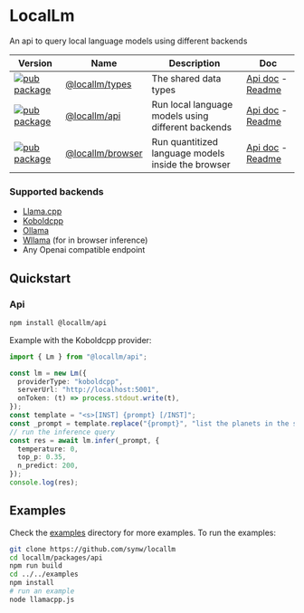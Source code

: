 # LocalLm

An api to query local language models using different backends

| Version | Name | Description | Doc
| --- | --- | --- | --- |
| [![pub package](https://img.shields.io/npm/v/@locallm/types)](https://www.npmjs.com/package/@locallm/types) | [@locallm/types](packages/types) | The shared data types | [Api doc](https://synw.github.io/locallm/types/index.html) - [Readme](packages/types)
| [![pub package](https://img.shields.io/npm/v/@locallm/api)](https://www.npmjs.com/package/@locallm/api) | [@locallm/api](packages/api) | Run local language models using different backends |  [Api doc](https://synw.github.io/locallm/api/index.html) - [Readme](packages/api)
| [![pub package](https://img.shields.io/npm/v/@locallm/browser)](https://www.npmjs.com/package/@locallm/browser) | [@locallm/browser](packages/browser) | Run quantitized language models inside the browser |  [Api doc](https://synw.github.io/locallm/browser/index.html) - [Readme](packages/browser)

### Supported backends

- [Llama.cpp](https://github.com/ggerganov/llama.cpp/tree/master/examples/server)
- [Koboldcpp](https://github.com/LostRuins/koboldcpp)
- [Ollama](https://github.com/jmorganca/ollama)
- [Wllama](https://github.com/ngxson/wllama) (for in browser inference)
- Any Openai compatible endpoint

## Quickstart

### Api

```bash
npm install @locallm/api
```

Example with the Koboldcpp provider:

```ts
import { Lm } from "@locallm/api";

const lm = new Lm({
  providerType: "koboldcpp",
  serverUrl: "http://localhost:5001",
  onToken: (t) => process.stdout.write(t),
});
const template = "<s>[INST] {prompt} [/INST]";
const _prompt = template.replace("{prompt}", "list the planets in the solar system");
// run the inference query
const res = await lm.infer(_prompt, {
  temperature: 0,
  top_p: 0.35,
  n_predict: 200,
});
console.log(res);
```

## Examples

Check the [examples](packages/api/examples) directory for more examples. To run the examples:

```bash
git clone https://github.com/synw/locallm
cd locallm/packages/api
npm run build
cd ../../examples
npm install
# run an example
node llamacpp.js
```